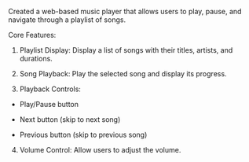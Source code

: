 Created a web-based music player that allows users to play, pause, and navigate through a playlist of songs.

Core Features:

1. Playlist Display: Display a list of songs with their titles, artists, and durations.

2. Song Playback: Play the selected song and display its progress.

3. Playback Controls:

- Play/Pause button

- Next button (skip to next song)

- Previous button (skip to previous song)

4. Volume Control: Allow users to adjust the volume.
